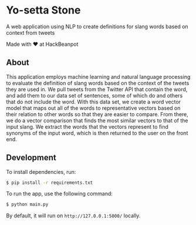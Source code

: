# Yo-setta Stone

A web application using NLP to create definitions for slang words based on context from tweets

Made with :heart: at HackBeanpot

## About

This application employs machine learning and natural language processing to evaluate the definition
of slang words based on the context of the tweets they are used in.
We pull tweets from the Twitter API that contain the word, and add them to our data set of sentences,
some of which do and others that do not include the word. With this data set, we create a word vector model
that maps out all of the words to representative vectors based on their relation to other words so that
they are easier to compare. From there, we do a vector comparison that finds the most similar vectors to that
of the input slang. We extract the words that the vectors represent to find synonyms of the input word, which
is then returned to the user on the front end.

## Development

To install dependencies, run:
```bash
$ pip install -r requirements.txt
```

To run the app, use the following command:
```bash
$ python main.py
```
By default, it will run on `http://127.0.0.1:5000/` locally.